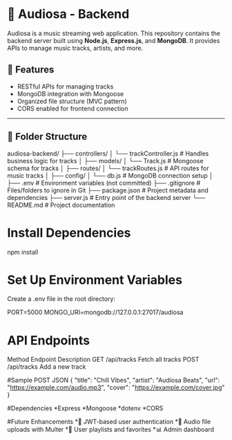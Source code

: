 # 🎵 Audiosa - Backend

Audiosa is a music streaming web application. This repository contains the backend server built using **Node.js**, **Express.js**, and **MongoDB**. It provides APIs to manage music tracks, artists, and more.

## 🚀 Features

- RESTful APIs for managing tracks
- MongoDB integration with Mongoose
- Organized file structure (MVC pattern)
- CORS enabled for frontend connection

---

## 📁 Folder Structure

audiosa-backend/
├── controllers/
│   └── trackController.js       # Handles business logic for tracks
│
├── models/
│   └── Track.js                 # Mongoose schema for tracks
│
├── routes/
│   └── trackRoutes.js           # API routes for music tracks
│
├── config/
│   └── db.js                    # MongoDB connection setup
│
├── .env                         # Environment variables (not committed)
├── .gitignore                   # Files/folders to ignore in Git
├── package.json                 # Project metadata and dependencies
├── server.js                    # Entry point of the backend server
└── README.md                    # Project documentation

# Install Dependencies
npm install

# Set Up Environment Variables
Create a .env file in the root directory:

PORT=5000
MONGO_URI=mongodb://127.0.0.1:27017/audiosa


# API Endpoints

Method	   Endpoint	      Description
GET	     /api/tracks     	Fetch all tracks
POST	   /api/tracks	    Add a new track

#Sample POST JSON
{
  "title": "Chill Vibes",
  "artist": "Audiosa Beats",
  "url": "https://example.com/audio.mp3",
  "cover": "https://example.com/cover.jpg"
}

#Dependencies
*Express
*Mongoose
*dotenv
*CORS

#Future Enhancements
*🔐 JWT-based user authentication
*📁 Audio file uploads with Multer
*📝 User playlists and favorites
*📊 Admin dashboard

